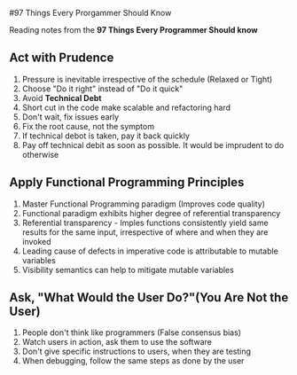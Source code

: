 #97 Things Every Prorgammer Should Know

Reading notes from the **97 Things Every Programmer Should know** 

## Act with Prudence
1. Pressure is inevitable irrespective of the schedule (Relaxed or Tight)
2. Choose "Do it right" instead of "Do it quick"
3. Avoid **Technical Debt**
4. Short cut in the code make scalable and refactoring hard
5. Don't wait, fix issues early
6. Fix the root cause, not the symptom
7. If technical debot is taken, pay it back quickly 
8. Pay off technical debit as soon as possible. It would be imprudent to do otherwise

## Apply Functional Programming Principles
1. Master Functional Programming paradigm (Improves code quality)
2. Functional paradigm exhibits higher degree of referential transparency
3. Referential transparency - Imples functions consistently yield same results for the same input, irrespective of where and when they are invoked
4. Leading cause of defects in imperative code is attributable to mutable variables
5. Visibility semantics can help to mitigate mutable variables


## Ask, "What Would the User Do?"(You Are Not the User)
1. People don't think like programmers (False consensus bias)
2. Watch users in action, ask them to use the software
3. Don't give specific instructions to users, when they are testing
4. When debugging, follow the same steps as done by the user
